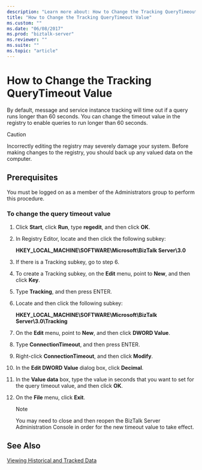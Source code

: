 ```yaml
---
description: "Learn more about: How to Change the Tracking QueryTimeout Value"
title: "How to Change the Tracking QueryTimeout Value"
ms.custom: ""
ms.date: "06/08/2017"
ms.prod: "biztalk-server"
ms.reviewer: ""
ms.suite: ""
ms.topic: "article"
---
```

# How to Change the Tracking QueryTimeout Value
By default, message and service instance tracking will time out if a query runs longer than 60 seconds. You can change the timeout value in the registry to enable queries to run longer than 60 seconds.  
  
> [!CAUTION]
>  Incorrectly editing the registry may severely damage your system. Before making changes to the registry, you should back up any valued data on the computer.  
  
## Prerequisites  
 You must be logged on as a member of the Administrators group to perform this procedure.  
  
### To change the query timeout value  
  
1.  Click **Start**, click **Run**, type **regedit**, and then click **OK**.  
  
2.  In Registry Editor, locate and then click the following subkey:  
  
     **HKEY_LOCAL_MACHINE\SOFTWARE\Microsoft\BizTalk Server\3.0**  
  
3.  If there is a Tracking subkey, go to step 6.  
  
4.  To create a Tracking subkey, on the **Edit** menu, point to **New**, and then click **Key**.  
  
5.  Type **Tracking**, and then press ENTER.  
  
6.  Locate and then click the following subkey:  
  
     **HKEY_LOCAL_MACHINE\SOFTWARE\Microsoft\BizTalk Server\3.0\Tracking**  
  
7.  On the **Edit** menu, point to **New**, and then click **DWORD Value**.  
  
8.  Type **ConnectionTimeout**, and then press ENTER.  
  
9. Right-click **ConnectionTimeout**, and then click **Modify**.  
  
10. In the **Edit DWORD Value** dialog box, click **Decimal**.  
  
11. In the **Value data** box, type the value in seconds that you want to set for the query timeout value, and then click **OK**.  
  
12. On the **File** menu, click **Exit**.  
  
    > [!NOTE]
    >  You may need to close and then reopen the BizTalk Server Administration Console in order for the new timeout value to take effect.  
  
## See Also  
 [Viewing Historical and Tracked Data](../core/viewing-historical-and-tracked-data.md)
